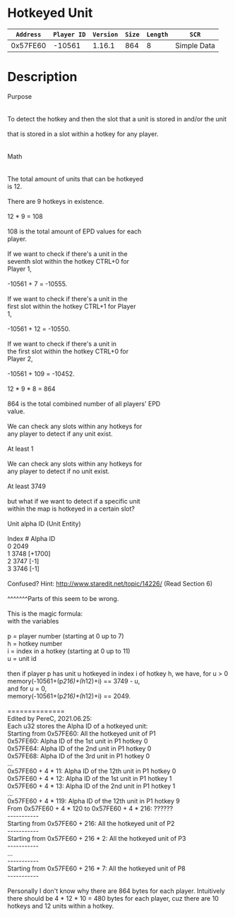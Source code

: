 # Hotkeyed Unit

| `Address` | `Player ID` | `Version` | `Size` | `Length` | `SCR` |
| ---------- | ----------- | --------- | ------ | -------- | ---- |
| 0x57FE60 | -10561 | 1.16.1 | 864 | 8 | Simple Data |

# Description

Purpose<br><br><br>To detect the hotkey and then the slot that a unit is stored in and/or the unit<br><br>that is stored in a slot within a hotkey for any player.<br><br><br>Math<br><br><br>The total amount of units that can be hotkeyed<br>is 12.<br><br>There are 9 hotkeys in existence.<br><br>12 * 9 = 108<br><br>108 is the total amount of EPD values for each<br>player.<br><br>	If we want to check if there's a unit in the<br>	seventh slot within the hotkey CTRL+0 for<br>	Player 1,<br><br>	-10561 + 7 = -10555.<br><br>	If we want to check if there's a unit in the<br>	first slot within the hotkey CTRL+1 for Player<br>	1,<br><br>	-10561 + 12 = -10550.<br><br>	If we want to check if there's a unit in<br>	the first slot within the hotkey CTRL+0 for<br>	Player 2,<br><br>	-10561 + 109 = -10452.<br><br>12 * 9 * 8 = 864<br><br>864 is the total combined number of all players' EPD<br>value.<br><br>	We can check any slots within any hotkeys for<br>	any player to detect if any unit exist.<br><br>		At least 1<br><br>	We can check any slots within any hotkeys for<br>	any player to detect if no unit exist.<br><br>		At least 3749<br><br>	but what if we want to detect if a specific unit<br>	within the map is hotkeyed in a certain slot?<br><br>Unit alpha ID (Unit Entity)<br><br>Index #        Alpha ID<br>0	       2049<br>1	       3748 [+1700]<br>2	       3747 [-1]<br>3	       3746 [-1]<br><br>Confused? Hint: http://www.staredit.net/topic/14226/ (Read Section 6)<br><br>^^^^^^^Parts of this seem to be wrong.<br><br>This is the magic formula:<br>with the variables<br><br>p = player number (starting at 0 up to 7)<br>h = hotkey number<br>i = index in a hotkey (starting at 0 up to 11)<br>u = unit id<br><br>then if player p has unit u hotkeyed in index i of hotkey h, we have, for u > 0<br>memory(-10561+(p*216)+(h*12)+i) == 3749 - u,<br>and for u = 0,<br>memory(-10561+(p*216)+(h*12)+i) == 2049.<br><br>==============<br>Edited by PereC, 2021.06.25:<br>Each u32 stores the Alpha ID of a hotkeyed unit:<br>Starting from 0x57FE60: All the hotkeyed unit of P1<br>0x57FE60: Alpha ID of the 1st unit in P1 hotkey 0<br>0x57FE64: Alpha ID of the 2nd unit in P1 hotkey 0<br>0x57FE68: Alpha ID of the 3rd unit in P1 hotkey 0<br>...<br>0x57FE60 + 4 * 11: Alpha ID of the 12th unit in P1 hotkey 0<br>0x57FE60 + 4 * 12: Alpha ID of the 1st unit in P1 hotkey 1<br>0x57FE60 + 4 * 13: Alpha ID of the 2nd unit in P1 hotkey 1<br>...<br>0x57FE60 + 4 * 119: Alpha ID of the 12th unit in P1 hotkey 9<br>From 0x57FE60 + 4 * 120 to 0x57FE60 + 4 * 216: ??????<br>-----------<br>Starting from 0x57FE60 + 216: All the hotkeyed unit of P2<br>-----------<br>Starting from 0x57FE60 + 216 * 2: All the hotkeyed unit of P3<br>-----------<br>...<br>-----------<br>Starting from 0x57FE60 + 216 * 7: All the hotkeyed unit of P8<br>-----------<br><br>Personally I don't know why there are 864 bytes for each player. Intuitively there should be 4 * 12 * 10 = 480 bytes for each player, cuz there are 10 hotkeys and 12 units within a hotkey.